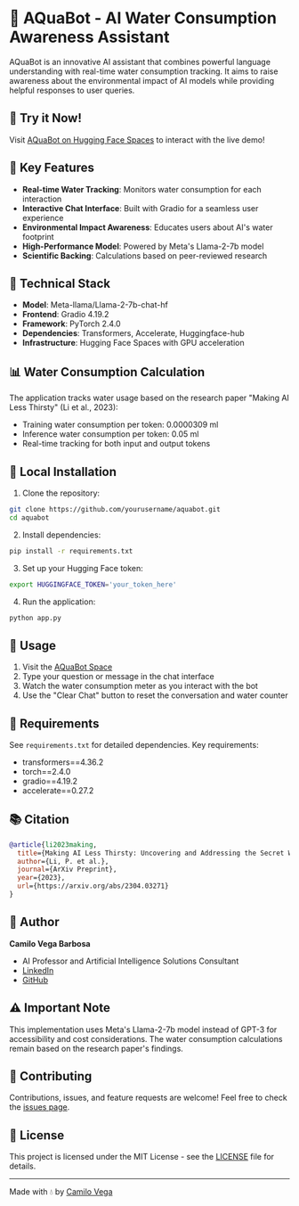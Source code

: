 # 🌊 AQuaBot - AI Water Consumption Awareness Assistant

AQuaBot is an innovative AI assistant that combines powerful language understanding with real-time water consumption tracking. It aims to raise awareness about the environmental impact of AI models while providing helpful responses to user queries.

## 🌟 Try it Now!

Visit [AQuaBot on Hugging Face Spaces](https://huggingface.co/spaces/CamiloVega/aQuaBot/tree/main) to interact with the live demo!

## 🎯 Key Features

- **Real-time Water Tracking**: Monitors water consumption for each interaction
- **Interactive Chat Interface**: Built with Gradio for a seamless user experience
- **Environmental Impact Awareness**: Educates users about AI's water footprint
- **High-Performance Model**: Powered by Meta's Llama-2-7b model
- **Scientific Backing**: Calculations based on peer-reviewed research

## 🔧 Technical Stack

- **Model**: Meta-llama/Llama-2-7b-chat-hf
- **Frontend**: Gradio 4.19.2
- **Framework**: PyTorch 2.4.0
- **Dependencies**: Transformers, Accelerate, Huggingface-hub
- **Infrastructure**: Hugging Face Spaces with GPU acceleration

## 📊 Water Consumption Calculation

The application tracks water usage based on the research paper "Making AI Less Thirsty" (Li et al., 2023):

- Training water consumption per token: 0.0000309 ml
- Inference water consumption per token: 0.05 ml
- Real-time tracking for both input and output tokens

## 🚀 Local Installation

1. Clone the repository:
```bash
git clone https://github.com/yourusername/aquabot.git
cd aquabot
```

2. Install dependencies:
```bash
pip install -r requirements.txt
```

3. Set up your Hugging Face token:
```bash
export HUGGINGFACE_TOKEN='your_token_here'
```

4. Run the application:
```bash
python app.py
```

## 📖 Usage

1. Visit the [AQuaBot Space](https://huggingface.co/spaces/CamiloVega/aQuaBot/tree/main)
2. Type your question or message in the chat interface
3. Watch the water consumption meter as you interact with the bot
4. Use the "Clear Chat" button to reset the conversation and water counter

## 🧪 Requirements

See `requirements.txt` for detailed dependencies. Key requirements:
- transformers==4.36.2
- torch==2.4.0
- gradio==4.19.2
- accelerate==0.27.2

## 📚 Citation

```bibtex
@article{li2023making,
  title={Making AI Less Thirsty: Uncovering and Addressing the Secret Water Footprint of AI Models},
  author={Li, P. et al.},
  journal={ArXiv Preprint},
  year={2023},
  url={https://arxiv.org/abs/2304.03271}
}
```

## 👤 Author

**Camilo Vega Barbosa**
- AI Professor and Artificial Intelligence Solutions Consultant
- [LinkedIn](https://www.linkedin.com/in/camilo-vega-169084b1/)
- [GitHub](https://github.com/CamiloVga)

## ⚠️ Important Note

This implementation uses Meta's Llama-2-7b model instead of GPT-3 for accessibility and cost considerations. The water consumption calculations remain based on the research paper's findings.

## 🤝 Contributing

Contributions, issues, and feature requests are welcome! Feel free to check the [issues page](https://github.com/yourusername/aquabot/issues).

## 📄 License

This project is licensed under the MIT License - see the [LICENSE](LICENSE) file for details.

---

Made with 💧 by [Camilo Vega](https://www.linkedin.com/in/camilo-vega-169084b1/)

